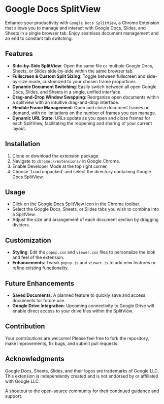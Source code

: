 # Google Docs SplitView

Enhance your productivity with `Google Docs SplitView`, a Chrome Extension that allows you to manage and interact with Google Docs, Slides, and Sheets in a single browser tab. Enjoy seamless document management and an end to constant tab switching.

## Features

- **Side-by-Side SplitView**: Open the same file or multiple Google Docs, Sheets, or Slides side-by-side within the same browser tab.
- **Fullscreen & Custom Split Sizing**: Toggle between fullscreen and side-by-size mode, customized to your chosen frame proportions.
- **Dynamic Document Switching**: Easily switch between all open Google Docs, Slides, and Sheets in a single, unified interface.
- **Drag-and-Drop Window Swapping**: Reorganize open documents within a splitview with an intuitive drag-and-drop interface.
- **Flexible Frame Management**: Open and close document frames on demand, with no limitations on the number of frames you can manage.
- **Dynamic URL State**: URLs update as you open and close frames for each SplitView, facilitating the reopening and sharing of your current layout.

## Installation

1. Clone or download the extension package.
2. Navigate to `chrome://extensions/` in Google Chrome.
3. Enable Developer Mode at the top right corner.
4. Choose 'Load unpacked' and select the directory containing Google Docs SplitView.

## Usage

- Click on the Google Docs SplitView icon in the Chrome toolbar.
- Select the Google Docs, Sheets, or Slides tabs you wish to combine into a SplitView.
- Adjust the size and arrangement of each document section by dragging dividers.

## Customization

- **Styling**: Edit the `popup.css` and `viewer.css` files to personalize the look and feel of the extension.
- **Enhancements**: Tweak `popup.js` and `viewer.js` to add new features or refine existing functionality.

## Future Enhancements

- **Saved Documents**: A planned feature to quickly save and access documents for future use.
- **Google Drive Integration**: Upcoming connectivity to Google Drive will enable direct access to your drive files within the SplitView.

## Contribution

Your contributions are welcome! Please feel free to fork the repository, make improvements, fix bugs, and submit pull requests.

## Acknowledgments

Google Docs, Sheets, Slides, and their logos are trademarks of Google LLC. This extension is independently created and is not endorsed by or affiliated with Google LLC.

A shoutout to the open-source community for their continued guidance and support.
